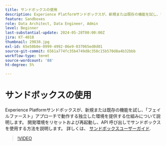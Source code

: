 ```yaml
---
title: サンドボックスの使用
description: Experience Platformサンドボックスが、新規または既存の機能を試し、「フェイルファースト」アプローチで動作する独立した環境を提供する仕組みについて説明します。 開発環境をリセットおよび再起動し、API 呼び出しでサンドボックスを使用する方法を説明します。
feature: Sandboxes
role: Data Architect, Data Engineer, Admin
level: Beginner
last-substantial-update: 2024-05-28T00:00:00Z
jira: KT-4018
thumbnail: 29838.jpg
exl-id: 65e50b0e-0999-4992-86e9-037065ed0d01
source-git-commit: 6561a774fc35b4749d8c358c15b570d8a4b32bbb
workflow-type: tm+mt
source-wordcount: '88'
ht-degree: 5%

---
```


# サンドボックスの使用

Experience Platformサンドボックスが、新規または既存の機能を試し、「フェイルファースト」アプローチで動作する独立した環境を提供する仕組みについて説明します。 開発環境をリセットおよび再起動し、API 呼び出しでサンドボックスを使用する方法を説明します。 詳しくは、 [サンドボックスユーザーガイド](https://experienceleague.adobe.com/docs/experience-platform/sandbox/home.html?lang=ja).

>[!VIDEO](https://video.tv.adobe.com/v/29838/?learn=on)


